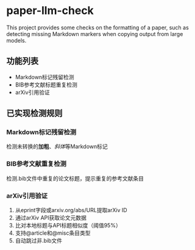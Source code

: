 # paper-llm-check
This project provides some checks on the formatting of a paper, such as detecting missing Markdown markers when copying output from large models.

## 功能列表
- Markdown标记残留检测
- BIB参考文献标题重复检测
- arXiv引用验证

## 已实现检测规则
### Markdown标记残留检测
检测未转换的**加粗**、*斜体*等Markdown标记

### BIB参考文献重复检测
检测.bib文件中重复的论文标题，提示重复的参考文献条目

### arXiv引用验证
1. 从eprint字段或arxiv.org/abs/URL提取arXiv ID
2. 通过arXiv API获取论文元数据
3. 比对本地标题与API标题相似度（阈值95%）
4. 支持@article和@misc条目类型
5. 自动跳过非.bib文件
